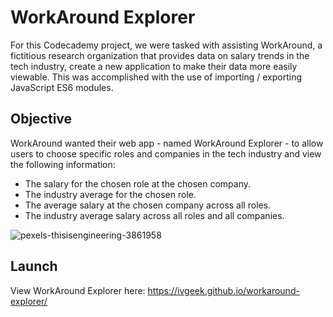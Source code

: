 # WorkAround Explorer

For this Codecademy project, we were tasked with assisting WorkAround, a fictitious research organization that provides data on salary trends in the tech industry, create a new application to make their data more easily viewable. This was accomplished with the use of importing / exporting JavaScript ES6 modules.

## Objective

WorkAround wanted their web app - named WorkAround Explorer - to allow users to choose specific roles and companies in the tech industry and view the following information:

* The salary for the chosen role at the chosen company.
* The industry average for the chosen role.
* The average salary at the chosen company across all roles.
* The industry average salary across all roles and all companies.

![pexels-thisisengineering-3861958](https://user-images.githubusercontent.com/60168324/123731021-3730ef00-d84c-11eb-94e6-342a70799abe.jpg)

## Launch

View WorkAround Explorer here: https://ivgeek.github.io/workaround-explorer/
